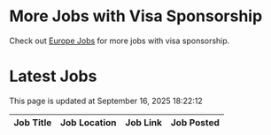 # More Jobs with Visa Sponsorship

Check out [Europe Jobs](https://github.com/sureshparimi/europejobs#latest-jobs) for more jobs with visa sponsorship.

# Latest Jobs

This page is updated at September 16, 2025 18:22:12

| Job Title | Job Location | Job Link | Job Posted |
| --- | --- | --- | --- |
